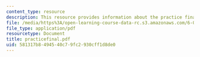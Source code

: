 ```yaml
---
content_type: resource
description: This resource provides information about the practice final exam.
file: /media/https%3A/open-learning-course-data-rc.s3.amazonaws.com/6-046j-introduction-to-algorithms-sma-5503-fall-2005/581317b8494540c79fc2930cff1d8de0_practicefinal.pdf
file_type: application/pdf
resourcetype: Document
title: practicefinal.pdf
uid: 581317b8-4945-40c7-9fc2-930cff1d8de0
---
```

